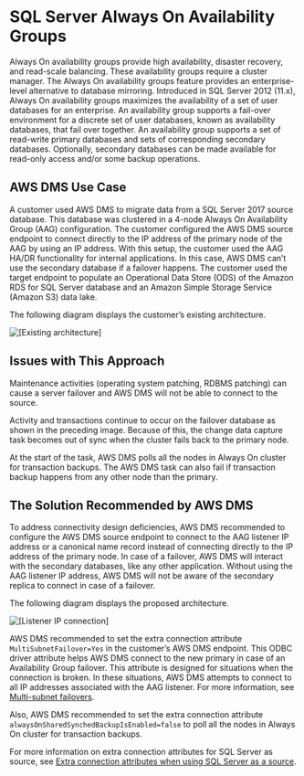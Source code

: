 # SQL Server Always On Availability Groups<a name="chap-manageddatabases.sqlserveralwayson.ag"></a>

Always On availability groups provide high availability, disaster recovery, and read\-scale balancing\. These availability groups require a cluster manager\. The Always On availability groups feature provides an enterprise\-level alternative to database mirroring\. Introduced in SQL Server 2012 \(11\.x\), Always On availability groups maximizes the availability of a set of user databases for an enterprise\. An availability group supports a fail\-over environment for a discrete set of user databases, known as availability databases, that fail over together\. An availability group supports a set of read\-write primary databases and sets of corresponding secondary databases\. Optionally, secondary databases can be made available for read\-only access and/or some backup operations\.

## AWS DMS Use Case<a name="chap-manageddatabases.sqlserveralwayson.ag.usecase"></a>

A customer used AWS DMS to migrate data from a SQL Server 2017 source database\. This database was clustered in a 4\-node Always On Availability Group \(AAG\) configuration\. The customer configured the AWS DMS source endpoint to connect directly to the IP address of the primary node of the AAG by using an IP address\. With this setup, the customer used the AAG HA/DR functionality for internal applications\. In this case, AWS DMS can’t use the secondary database if a failover happens\. The customer used the target endpoint to populate an Operational Data Store \(ODS\) of the Amazon RDS for SQL Server database and an Amazon Simple Storage Service \(Amazon S3\) data lake\.

The following diagram displays the customer’s existing architecture\.

![\[Existing architecture\]](http://docs.aws.amazon.com/dms/latest/sbs/images/sbs-aws-dms-direct-ip-connection.png)

## Issues with This Approach<a name="chap-manageddatabases.sqlserveralwayson.ag.issues"></a>

Maintenance activities \(operating system patching, RDBMS patching\) can cause a server failover and AWS DMS will not be able to connect to the source\.

Activity and transactions continue to occur on the failover database as shown in the preceding image\. Because of this, the change data capture task becomes out of sync when the cluster fails back to the primary node\.

At the start of the task, AWS DMS polls all the nodes in Always On cluster for transaction backups\. The AWS DMS task can also fail if transaction backup happens from any other node than the primary\.

## The Solution Recommended by AWS DMS<a name="chap-manageddatabases.sqlserveralwayson.ag.solutions"></a>

To address connectivity design deficiencies, AWS DMS recommended to configure the AWS DMS source endpoint to connect to the AAG listener IP address or a canonical name record instead of connecting directly to the IP address of the primary node\. In case of a failover, AWS DMS will interact with the secondary databases, like any other application\. Without using the AAG listener IP address, AWS DMS will not be aware of the secondary replica to connect in case of a failover\.

The following diagram displays the proposed architecture\.

![\[Listener IP connection\]](http://docs.aws.amazon.com/dms/latest/sbs/images/sbs-aws-dms-listener-ip-connection.png)

 AWS DMS recommended to set the extra connection attribute `MultiSubnetFailover=Yes` in the customer’s AWS DMS endpoint\. This ODBC driver attribute helps AWS DMS connect to the new primary in case of an Availability Group failover\. This attribute is designed for situations when the connection is broken\. In these situations, AWS DMS attempts to connect to all IP addresses associated with the AAG listener\. For more information, see [Multi\-subnet failovers](https://docs.microsoft.com/en-us/sql/database-engine/availability-groups/windows/listeners-client-connectivity-application-failover?view=sql-server-2017#SupportAgMultiSubnetFailover)\.

Also, AWS DMS recommended to set the extra connection attribute `alwaysOnSharedSynchedBackupIsEnabled=false` to poll all the nodes in Always On cluster for transaction backups\.

For more information on extra connection attributes for SQL Server as source, see [Extra connection attributes when using SQL Server as a source](https://docs.aws.amazon.com/dms/latest/userguide/CHAP_Source.SQLServer.html#CHAP_Source.SQLServer.ConnectionAttrib)\.